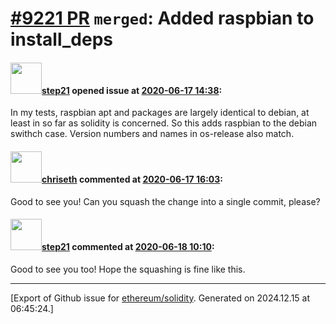 # [\#9221 PR](https://github.com/ethereum/solidity/pull/9221) `merged`: Added raspbian to install_deps

#### <img src="https://avatars.githubusercontent.com/u/46968?u=d28f6586f5ac1653f0d992c7a4a351d3d1cce130&v=4" width="50">[step21](https://github.com/step21) opened issue at [2020-06-17 14:38](https://github.com/ethereum/solidity/pull/9221):

In my tests, raspbian apt and packages are largely identical to debian, at least in so far as solidity is concerned. So this adds raspbian to the debian swithch case. Version numbers and names in os-release also match.

#### <img src="https://avatars.githubusercontent.com/u/9073706?v=4" width="50">[chriseth](https://github.com/chriseth) commented at [2020-06-17 16:03](https://github.com/ethereum/solidity/pull/9221#issuecomment-645466112):

Good to see you!
Can you squash the change into a single commit, please?

#### <img src="https://avatars.githubusercontent.com/u/46968?u=d28f6586f5ac1653f0d992c7a4a351d3d1cce130&v=4" width="50">[step21](https://github.com/step21) commented at [2020-06-18 10:10](https://github.com/ethereum/solidity/pull/9221#issuecomment-645922069):

Good to see you too!
Hope the squashing is fine like this.


-------------------------------------------------------------------------------



[Export of Github issue for [ethereum/solidity](https://github.com/ethereum/solidity). Generated on 2024.12.15 at 06:45:24.]
